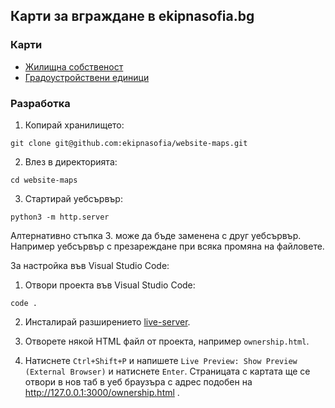 ## Карти за вграждане в ekipnasofia.bg

### Карти

- [Жилищна собственост](https://ekipnasofia.github.io/website-maps/ownership.html)
- [Градоустройствени единици](https://ekipnasofia.github.io/website-maps/g_spot.html)

### Разработка


1. Копирай хранилището:

```
git clone git@github.com:ekipnasofia/website-maps.git
```

2. Влез в директорията:

```
cd website-maps
```

3. Стартирай уебсървър:

```
python3 -m http.server
```




Алтернативно стъпка 3. може да бъде заменена с друг уебсървър. Например уебсървър с презареждане при всяка промяна на файловете.

За настройка във Visual Studio Code:

1. Отвори проекта във Visual Studio Code:

```
code .
```

2. Инсталирай разширението [live-server](https://marketplace.visualstudio.com/items?itemName=ms-vscode.live-server).

3. Отворете някой HTML файл от проекта, например `ownership.html`.

4. Натиснете `Ctrl+Shift+P` и напишете `Live Preview: Show Preview (External Browser)` и натиснете `Enter`. Страницата с картата ще се отвори в нов таб в уеб браузъра с адрес подобен на http://127.0.0.1:3000/ownership.html .
